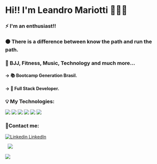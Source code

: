 # Hi!! I'm Leandro Mariotti 💪😀🤘

### ⚡ I'm an enthusiast!!
### ⚫ There is a difference between know the path and run the path.

### 💓 BJJ, Fitness, Music, Technology and much more...

#### →	📚 Bootcamp Generation Brasil.
#### →	🎯 Full Stack Developer.



### 💡 My Technologies:
<img src="https://img.shields.io/badge/java-%23ED8B00.svg?&style=for-the-badge&logo=java&logoColor=white" /> <img src="https://img.shields.io/badge/mysql-%2300f.svg?&style=for-the-badge&logo=mysql&logoColor=white" /> <img src="	https://img.shields.io/badge/javascript%20-%23323330.svg?&style=for-the-badge&logo=javascript&logoColor=%23F7DF1E" />
<img src="https://img.shields.io/badge/typescript%20-%23007ACC.svg?&style=for-the-badge&logo=typescript&logoColor=white" /> <img src="https://img.shields.io/badge/html5%20-%23E34F26.svg?&style=for-the-badge&logo=html5&logoColor=white" /> <img src="https://img.shields.io/badge/css3%20-%231572B6.svg?&style=for-the-badge&logo=css3&logoColor=white" />

### 📱Contact me:
[![Linkedin](https://i.stack.imgur.com/gVE0j.png) LinkedIn](https://www.linkedin.com/in/leandromariotti)
&nbsp;

&nbsp; <img src="https://img.shields.io/badge/gmail-D14836?&style=for-the-badge&logo=gmail&logoColor=white" />

<a href = "https://www.linkedin.com/in/leandromariotti"><img src="https://img.shields.io/badge/linkedin-%230077B5.svg?&style=for-the-badge&logo=linkedin&logoColor=white" /></a>





